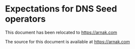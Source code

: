 Expectations for DNS Seed operators
====================================

This document has been relocated to https://arnak.com

The source for this document is available at https://arnak.com